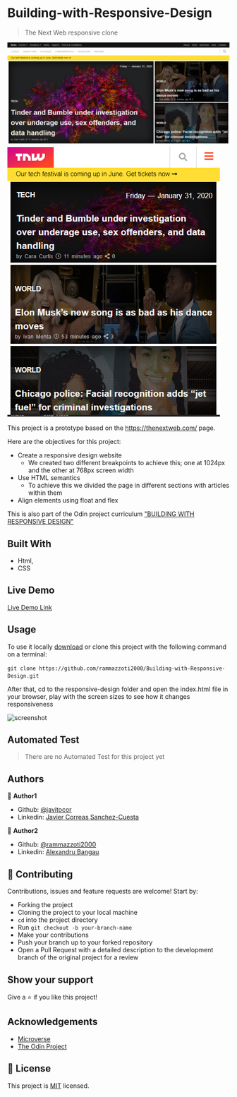 # Building-with-Responsive-Design

> The Next Web responsive clone

![screenshot](/assets/screenshot1.png) ![screenshot](/assets/screenshot2.png)


This project is a prototype based on the https://thenextweb.com/ page.

Here are the objectives for this project:
* Create a responsive design website
	* We created two different breakpoints to achieve this; one at 1024px and the other at 768px screen width
* Use HTML semantics
	* To achieve this we divided the page in different sections with articles within them
* Align elements using float and flex

This is also part of the Odin project curriculum ["BUILDING WITH RESPONSIVE DESIGN"](https://www.theodinproject.com/courses/html5-and-css3/lessons/building-with-responsive-design)

## Built With

- Html,
- CSS

## Live Demo

[Live Demo Link](https://rawcdn.githack.com/rammazzoti2000/Building-with-Responsive-Design/e42e9bd30aa0a767f84ce18a5b968b63ebad59a9/index.html)

## Usage

To use it locally [download](https://github.com/rammazzoti2000/Building-with-Responsive-Design/archive/master.zip) or clone this project with the following command on a terminal:

```git clone https://github.com/rammazzoti2000/Building-with-Responsive-Design.git```

After that, cd to the responsive-design folder and open the index.html file in your browser, play with the screen sizes to see how it changes responsiveness

![screenshot](assets/responsive-mockup.png)

## Automated Test

> There are no Automated Test for this project yet


## Authors

👤 **Author1**

- Github: [@javitocor](https://github.com/javitocor)
- Linkedin: [Javier Correas Sanchez-Cuesta](https://www.linkedin.com/in/javier-correas-sanchez-cuesta-15289482/)

👤 **Author2**

- Github: [@rammazzoti2000](https://github.com/rammazzoti2000)
- Linkedin: [Alexandru Bangau](https://www.linkedin.com/in/alexandru-bangau/)

## 🤝 Contributing

Contributions, issues and feature requests are welcome! Start by:
* Forking the project
* Cloning the project to your local machine
* `cd` into the project directory
* Run `git checkout -b your-branch-name`
* Make your contributions
* Push your branch up to your forked repository
* Open a Pull Request with a detailed description to the development branch of the original project for a review

## Show your support
Give a :star: if you like this project!

## Acknowledgements
* [Microverse](https://www.microverse.org/)
* [The Odin Project](https://www.theodinproject.com/)

## 📝 License

This project is [MIT](https://opensource.org/licenses/MIT) licensed.

